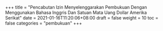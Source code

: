 +++
title = "Pencabutan Izin Menyelenggarakan Pembukuan Dengan Menggunakan Bahasa Inggris Dan Satuan Mata Uang Dollar Amerika Serikat"
date = 2021-01-16T11:20:06+08:00
draft = false
weight = 10
toc = false
categories = "pembukuan"
+++